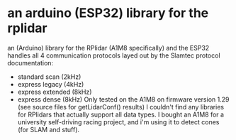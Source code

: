 # an arduino (ESP32) library for the rplidar
an (Arduino) library for the RPlidar (A1M8 specifically) and the ESP32
handles all 4 communication protocols layed out by the Slamtec protocol documentation:
- standard scan (2kHz)
- express legacy (4kHz)
- express extended (8kHz)
- express dense (8kHz)
Only tested on the A1M8 on firmware version 1.29 (see source files for getLidarConf() results)
I couldn't find any libraries for RPlidars that actually support all data types.
I bought an A1M8 for a university self-driving racing project, and i'm using it to detect cones (for SLAM and stuff).
